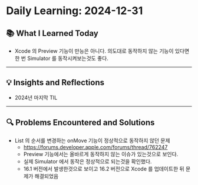 # Daily Learning: 2024-12-31

## 📚 What I Learned Today
- Xcode 의 Preview 기능이 만능은 아니다. 의도대로 동작하지 않는 기능이 있다면 한 번 Simulator 를 동작시켜보는것도 좋다.

---

## 💡 Insights and Reflections
- 2024년 마지막 TIL

---

## 🔍 Problems Encountered and Solutions
- List 의 순서를 변경하는 onMove 기능이 정상적으로 동작하지 않던 문제
    - https://forums.developer.apple.com/forums/thread/762247
    - Preview 기능에서는 올바르게 동작하지 않는 이슈가 있는것으로 보인다.
    - 실제 Simulator 에서 동작은 정상적으로 되는것을 확인했다.
    - 16.1 버전에서 발생한것으로 보이고 16.2 버전으로 Xcode 를 업데이트한 뒤 문제가 해결되었음
